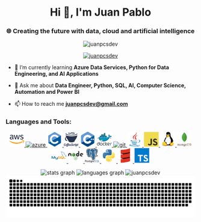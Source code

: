 <h1 align="center">Hi 👋, I'm Juan Pablo</h1>
<h3 align="center">🌐 Creating the future with data, cloud and artificial intelligence</h3>

<p align="center"> <img src="https://komarev.com/ghpvc/?username=juanpcsdev&label=Profile%20views&color=0e75b6&style=flat" alt="juanpcsdev" /> </p>

<p align="center"> <a href="https://github.com/ryo-ma/github-profile-trophy"><img src="https://github-profile-trophy.vercel.app/?username=juanpcsdev&theme=juicyfresh" alt="juanpcsdev" /></a> </p>

<!-- - 🔭 I’m currently working on [aa](bb) -->

- 🌱 I’m currently learning **Azure Data Services, Python for Data Engineering, and AI Applications**

<!-- - 👯 I’m looking to collaborate on [aa](bb) -->

<!-- - 🤝 I’m looking for help with [aa](bb) -->

<!-- - 👨‍💻 All of my projects are available at [bb](bb) -->

<!-- - 📝 I regularly write articles on [a](a) -->

- 💬 Ask me about **Data Engineer, Python, SQL, AI, Computer Science, Automation and Power BI**

- 📫 How to reach me **juanpcsdev@gmail.com**

<!-- - 📄 Know about my experiences [b](b) -->

<!--- ⚡ Fun fact **j** -->

<!-- <h3 align="left">Connect with me:</h3>
<p align="left">
<a href="https://codepen.io/bb" target="blank"><img align="center" src="https://raw.githubusercontent.com/rahuldkjain/github-profile-readme-generator/master/src/images/icons/Social/codepen.svg" alt="bb" height="30" width="40" /></a>
<a href="https://dev.to/jj" target="blank"><img align="center" src="https://raw.githubusercontent.com/rahuldkjain/github-profile-readme-generator/master/src/images/icons/Social/devto.svg" alt="jj" height="30" width="40" /></a>
<a href="https://stackoverflow.com/users/aa" target="blank"><img align="center" src="https://raw.githubusercontent.com/rahuldkjain/github-profile-readme-generator/master/src/images/icons/Social/stack-overflow.svg" alt="aa" height="30" width="40" /></a>
<a href="https://kaggle.com/aa" target="blank"><img align="center" src="https://raw.githubusercontent.com/rahuldkjain/github-profile-readme-generator/master/src/images/icons/Social/kaggle.svg" alt="aa" height="30" width="40" /></a>
<a href="https://www.codechef.com/users/aa" target="blank"><img align="center" src="https://cdn.jsdelivr.net/npm/simple-icons@3.1.0/icons/codechef.svg" alt="aa" height="30" width="40" /></a>
<a href="https://www.hackerrank.com/aa" target="blank"><img align="center" src="https://raw.githubusercontent.com/rahuldkjain/github-profile-readme-generator/master/src/images/icons/Social/hackerrank.svg" alt="aa" height="30" width="40" /></a>
<a href="https://codeforces.com/profile/bb" target="blank"><img align="center" src="https://raw.githubusercontent.com/rahuldkjain/github-profile-readme-generator/master/src/images/icons/Social/codeforces.svg" alt="bb" height="30" width="40" /></a>
<a href="https://www.leetcode.com/bb" target="blank"><img align="center" src="https://raw.githubusercontent.com/rahuldkjain/github-profile-readme-generator/master/src/images/icons/Social/leet-code.svg" alt="bb" height="30" width="40" /></a> -->
</p>

<h3 align="left">Languages and Tools:</h3>
<p align="center"> <a href="https://aws.amazon.com" target="_blank" rel="noreferrer"> <img         src="https://raw.githubusercontent.com/devicons/devicon/master/icons/amazonwebservices/amazonwebservices-original-wordmark.svg" alt="aws" width="40" height="40"/> </a> <a href="https://azure.microsoft.com/en-in/" target="_blank" rel="noreferrer"> <img src="https://www.vectorlogo.zone/logos/microsoft_azure/microsoft_azure-icon.svg" alt="azure" width="40" height="40"/> </a> <a href="https://www.cprogramming.com/" target="_blank" rel="noreferrer"> <img src="https://raw.githubusercontent.com/devicons/devicon/master/icons/c/c-original.svg" alt="c" width="40" height="40"/> </a> <a href="https://offeescript.org" target="_blank" rel="noreferrer"> <img src="https://raw.githubusercontent.com/devicons/devicon/master/icons/coffeescript/coffeescript-original-wordmark.svg" alt="coffeescript" width="40" height="40"/> </a> <a href="https://www.w3schools.com/cpp/" target="_blank" rel="noreferrer"> <img src="https://raw.githubusercontent.com/devicons/devicon/master/icons/cplusplus/cplusplus-original.svg" alt="cplusplus" width="40" height="40"/> </a> <a href="https://www.docker.com/" target="_blank" rel="noreferrer"> <img src="https://raw.githubusercontent.com/devicons/devicon/master/icons/docker/docker-original-wordmark.svg" alt="docker" width="40" height="40"/> </a> <a href="https://git-scm.com/" target="_blank" rel="noreferrer"> <img src="https://www.vectorlogo.zone/logos/git-scm/git-scm-icon.svg" alt="git" width="40" height="40"/> </a> <a href="https://www.java.com" target="_blank" rel="noreferrer"> <img src="https://raw.githubusercontent.com/devicons/devicon/master/icons/java/java-original.svg" alt="java" width="40" height="40"/> </a> <a href="https://developer.mozilla.org/en-US/docs/Web/JavaScript" target="_blank" rel="noreferrer"> <img src="https://raw.githubusercontent.com/devicons/devicon/master/icons/javascript/javascript-original.svg" alt="javascript" width="40" height="40"/> </a> <a href="https://www.linux.org/" target="_blank" rel="noreferrer"> <img src="https://raw.githubusercontent.com/devicons/devicon/master/icons/linux/linux-original.svg" alt="linux" width="40" height="40"/> </a> <a href="https://www.mongodb.com/" target="_blank" rel="noreferrer"> <img src="https://raw.githubusercontent.com/devicons/devicon/master/icons/mongodb/mongodb-original-wordmark.svg" alt="mongodb" width="40" height="40"/> </a> <a href="https://www.mysql.com/" target="_blank" rel="noreferrer"> <img src="https://raw.githubusercontent.com/devicons/devicon/master/icons/mysql/mysql-original-wordmark.svg" alt="mysql" width="40" height="40"/> </a> <a href="https://nodejs.org" target="_blank" rel="noreferrer"> <img src="https://raw.githubusercontent.com/devicons/devicon/master/icons/nodejs/nodejs-original-wordmark.svg" alt="nodejs" width="40" height="40"/> </a> <a href="https://www.postgresql.org" target="_blank" rel="noreferrer"> <img src="https://raw.githubusercontent.com/devicons/devicon/master/icons/postgresql/postgresql-original-wordmark.svg" alt="postgresql" width="40" height="40"/> </a> <a href="https://www.python.org" target="_blank" rel="noreferrer"> <img src="https://raw.githubusercontent.com/devicons/devicon/master/icons/python/python-original.svg" alt="python" width="40" height="40"/> </a> <a href="https://www.scala-lang.org" target="_blank" rel="noreferrer"> <img src="https://raw.githubusercontent.com/devicons/devicon/master/icons/scala/scala-original.svg" alt="scala" width="40" height="40"/> </a> <a href="https://www.typescriptlang.org/" target="_blank" rel="noreferrer"> <img src="https://raw.githubusercontent.com/devicons/devicon/master/icons/typescript/typescript-original.svg" alt="typescript" width="40" height="40"/> </a> </p>

<div align="center">
  <img src="https://github-readme-stats.vercel.app/api?username=juanpcsdev&hide_title=false&show_icons=true&include_all_commits=true&count_private=true&disable_animations=false&theme=midnight-purple&locale=en&hide_border=false" height="150" alt="stats graph"  />
  <img src="https://github-readme-stats.vercel.app/api/top-langs?username=juanpcsdev&locale=en&hide_title=false&layout=compact&theme=midnight-purple&hide_border=false" height="150" alt="languages graph"  />
  <img src="https://github-readme-streak-stats.herokuapp.com/?user=juanpcsdev&theme=midnight-purple&hide_border=false"" alt="juanpcsdev"
</div>

<br clear="both">

<img src="https://raw.githubusercontent.com/Platane/snk/output/github-contribution-grid-snake.svg" alt="Snake animation" />

###
